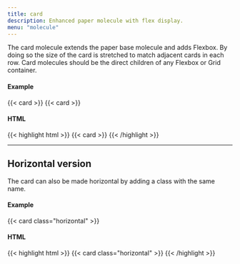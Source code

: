 ```yaml
---
title: card
description: Enhanced paper molecule with flex display.
menu: "molecule"
---
```


The card molecule extends the paper base molecule and adds Flexbox. By doing so the size of the card is stretched to match adjacent cards in each row. Card molecules should be the direct children of any Flexbox or Grid container.

#### Example
<div class="example grid shadow">
  {{< card >}}
  {{< card >}}
</div>

#### HTML
{{< highlight html >}}
{{< card >}}
{{< /highlight >}}

---

## Horizontal version

The card can also be made horizontal by adding a class with the same name.

#### Example
{{< card class="horizontal" >}}

#### HTML
{{< highlight html >}}
{{< card class="horizontal" >}}
{{< /highlight >}}
